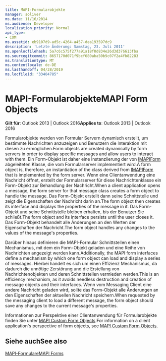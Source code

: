 ```yaml
---
title: MAPI-Formularobjekte
manager: soliver
ms.date: 11/16/2014
ms.audience: Developer
localization_priority: Normal
api_type:
- COM
ms.assetid: eb9107d9-ad5c-4264-a457-dea193597dc9
description: 'Letzte Änderung: Samstag, 23. Juli 2011'
ms.openlocfilehash: 5a7c6c575f277a91a18f0d834e26d3d376613fba
ms.sourcegitcommit: 8657170d071f9bcf680aba50b9c07f2a4fb82283
ms.translationtype: MT
ms.contentlocale: de-DE
ms.lasthandoff: 04/28/2019
ms.locfileid: "33404785"
---
```

# <a name="mapi-form-objects"></a><span data-ttu-id="1dcfb-103">MAPI-Formularobjekte</span><span class="sxs-lookup"><span data-stu-id="1dcfb-103">MAPI Form Objects</span></span>

  
  
<span data-ttu-id="1dcfb-104">**Gilt für**: Outlook 2013 | Outlook 2016</span><span class="sxs-lookup"><span data-stu-id="1dcfb-104">**Applies to**: Outlook 2013 | Outlook 2016</span></span> 
  
<span data-ttu-id="1dcfb-105">Formularobjekte werden von Formular Servern dynamisch erstellt, um bestimmte Nachrichten anzuzeigen und Benutzern die Interaktion mit diesen zu ermöglichen.</span><span class="sxs-lookup"><span data-stu-id="1dcfb-105">Form objects are created dynamically by form servers in order to display specific messages and allow users to interact with them.</span></span> <span data-ttu-id="1dcfb-106">Ein Form-Objekt ist daher eine Instanziierung der von [IMAPIForm](imapiformiunknown.md) abgeleiteten Klasse, die vom Formularserver implementiert wird.</span><span class="sxs-lookup"><span data-stu-id="1dcfb-106">A form object is, therefore, an instantiation of the class derived from [IMAPIForm](imapiformiunknown.md) that is implemented by the form server.</span></span> <span data-ttu-id="1dcfb-107">Wenn eine Clientanwendung eine Nachricht öffnet, erstellt der Formularserver für diese Nachrichtenklasse ein Form-Objekt zur Behandlung der Nachricht.</span><span class="sxs-lookup"><span data-stu-id="1dcfb-107">When a client application opens a message, the form server for that message class creates a form object to handle the message.</span></span> <span data-ttu-id="1dcfb-108">Das Form-Objekt erstellt dann seine Schnittstelle und zeigt die Eigenschaften der Nachricht darin an.</span><span class="sxs-lookup"><span data-stu-id="1dcfb-108">The form object then creates its interface and displays the properties of the message in it.</span></span> <span data-ttu-id="1dcfb-109">Das Form-Objekt und seine Schnittstelle bleiben erhalten, bis der Benutzer Sie schließt.</span><span class="sxs-lookup"><span data-stu-id="1dcfb-109">The form object and its interface persists until the user closes it.</span></span> <span data-ttu-id="1dcfb-110">Das Form-Objekt behandelt alle Änderungen an den Werten der Eigenschaften der Nachricht.</span><span class="sxs-lookup"><span data-stu-id="1dcfb-110">The form object handles any changes to the values of the message's properties.</span></span> 
  
<span data-ttu-id="1dcfb-111">Darüber hinaus definieren die MAPI-Formular Schnittstellen einen Mechanismus, mit dem ein Form-Objekt geladen und eine Reihe von Nachrichten angezeigt werden kann.</span><span class="sxs-lookup"><span data-stu-id="1dcfb-111">Additionally, the MAPI form interfaces define a mechanism by which one form object can load and display a series of messages.</span></span> <span data-ttu-id="1dcfb-112">Hierbei handelt es sich um einen Effizienz Mechanismus, da dadurch die unnötige Zerstörung und die Erstellung von Nachrichtenobjekten und deren Schnittstellen vermieden werden.</span><span class="sxs-lookup"><span data-stu-id="1dcfb-112">This is an efficiency mechanism, as it avoids needless destruction and creation of message objects and their interfaces.</span></span> <span data-ttu-id="1dcfb-113">Wenn vom Messaging Client eine andere Nachricht geladen wird, sollte das Form-Objekt alle Änderungen an den Eigenschaften der aktuellen Nachricht speichern.</span><span class="sxs-lookup"><span data-stu-id="1dcfb-113">When requested by the messaging client to load a different message, the form object should save any changes to the current message's properties.</span></span>
  
<span data-ttu-id="1dcfb-114">Informationen zur Perspektive einer Clientanwendung für Formularobjekte finden Sie unter [MAPI Custom Form Objects](mapi-custom-form-objects.md).</span><span class="sxs-lookup"><span data-stu-id="1dcfb-114">For information on a client application's perspective of form objects, see [MAPI Custom Form Objects](mapi-custom-form-objects.md).</span></span>
  
## <a name="see-also"></a><span data-ttu-id="1dcfb-115">Siehe auch</span><span class="sxs-lookup"><span data-stu-id="1dcfb-115">See also</span></span>



[<span data-ttu-id="1dcfb-116">MAPI-Formulare</span><span class="sxs-lookup"><span data-stu-id="1dcfb-116">MAPI Forms</span></span>](mapi-forms.md)

